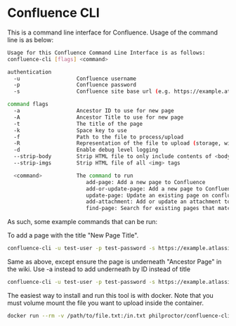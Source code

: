 # Confluence CLI

This is a command line interface for Confluence. Usage of the command line is as below:

``` bash
Usage for this Confluence Command Line Interface is as follows:
confluence-cli [flags] <command>

authentication
  -u                  Confluence username
  -p                  Confluence password
  -s                  Confluence site base url (e.g. https://example.atlassian.net/wiki)

command flags
  -a                  Ancestor ID to use for new page
  -A                  Ancestor Title to use for new page
  -t                  The title of the page
  -k                  Space key to use
  -f                  Path to the file to process/upload
  -R                  Representation of the file to upload (storage, wiki, can be any supported by confluence convert api)
  -d                  Enable debug level logging
  --strip-body        Strip HTML file to only include contents of <body>
  --strip-imgs        Strip HTML file of all <img> tags

  <command>           The command to run
                         add-page: Add a new page to Confluence
                         add-or-update-page: Add a new page to Confluence or update if it already exists
                         update-page: Update an existing page on confluence
                         add-attachment: Add or update an attachment to the specified page
                         find-page: Search for existing pages that match title
```

As such, some example commands that can be run:

To add a page with the title "New Page Title".

``` bash
confluence-cli -u test-user -p test-password -s https://example.atlassian.net/wiki -k TST -t "New Page Title" -f path/to/file add-page
```

Same as above, except ensure the page is underneath "Ancestor Page" in the wiki. Use -a instead to add underneath by ID instead of title

``` bash
confluence-cli -u test-user -p test-password -s https://example.atlassian.net/wiki -k TST -A "Ancestor Page" -t "New Page Title" -f path/to/file add-page
```

The easiest way to install and run this tool is with docker. Note that you must volume mount the file you want to upload inside the container.

``` bash
docker run --rm -v /path/to/file.txt:/in.txt philproctor/confluence-cli -u test-user -p test-password -s https://example.atlassian.net/wiki -A 'Ancestor Page' -k TST -f /in.txt -t 'Page Title' -R 'wiki' add-or-update-page
```
